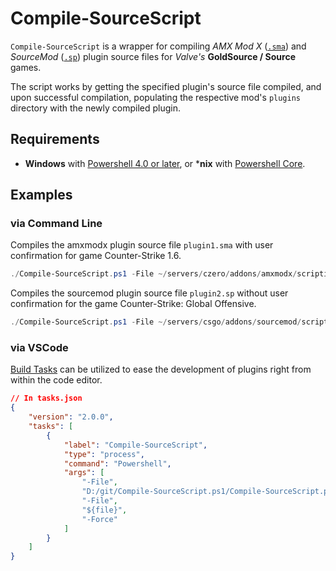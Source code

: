 # Compile-SourceScript

`Compile-SourceScript` is a wrapper for compiling *AMX Mod X* ([`.sma`](https://wiki.alliedmods.net/Compiling_Plugins_(AMX_Mod_X))) and *SourceMod* ([`.sp`](https://wiki.alliedmods.net/Compiling_SourceMod_Plugins)) plugin source files for *Valve's* **GoldSource / Source** games.

The script works by getting the specified plugin's source file compiled, and upon successful compilation, populating the respective mod's `plugins` directory with the newly compiled plugin.

## Requirements

- **Windows** with [Powershell 4.0 or later](https://docs.microsoft.com/en-us/powershell/scripting/install/installing-windows-powershell?view=powershell-5.1), or ***nix** with [Powershell Core](https://github.com/powershell/powershell).

## Examples

### via Command Line

Compiles the amxmodx plugin source file `plugin1.sma` with user confirmation for game Counter-Strike 1.6.

```powershell
./Compile-SourceScript.ps1 -File ~/servers/czero/addons/amxmodx/scripting/plugin1.sma
```

Compiles the sourcemod plugin source file `plugin2.sp` without user confirmation for the game Counter-Strike: Global Offensive.

```powershell
./Compile-SourceScript.ps1 -File ~/servers/csgo/addons/sourcemod/scripting/plugin2.sp -Force
```

### via VSCode

[Build Tasks](https://code.visualstudio.com/docs/editor/tasks#vscode) can be utilized to ease the development of plugins right from within the code editor.

```json
// In tasks.json
{
    "version": "2.0.0",
    "tasks": [
        {
            "label": "Compile-SourceScript",
            "type": "process",
            "command": "Powershell",
            "args": [
                "-File",
                "D:/git/Compile-SourceScript.ps1/Compile-SourceScript.ps1",
                "-File",
                "${file}",
                "-Force"
            ]
        }
    ]
}
```